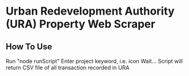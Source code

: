 # Urban Redevelopment Authority (URA) Property Web Scraper

## How To Use

Run "node runScript"
Enter project keyword, i.e. icon
Wait...
Script will return CSV file of all transaction recorded in URA
